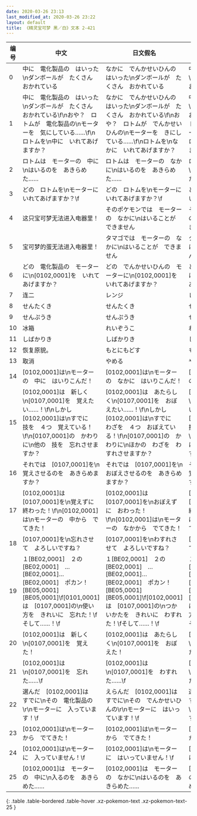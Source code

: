 ```yaml
---
date: 2020-03-26 23:13
last_modified_at: 2020-03-26 23:22
layout: default
title: 《精灵宝可梦 黑／白》文本 2-421
---
```

| 编号 | 中文 | 日文假名 | 日文汉字 |
| ---- | ---- | ---- | --- |
| 0 | 中に　電化製品の　はいった\nダンボールが　たくさん　おかれている | なかに　でんかせいひんの　はいった\nダンボールが　たくさん　おかれている | 中に　電化製品の　はいった\nダンボールが　たくさん　おかれている |
| 1 | 中に　電化製品の　はいった\nダンボールが　たくさん　おかれている\f\nおや？　ロトムが　電化製品の\nモーターを　気にしている……\f\nロトムを\n中に　いれてあげますか？ | なかに　でんかせいひんの　はいった\nダンボールが　たくさん　おかれている\f\nおや？　ロトムが　でんかせいひんの\nモーターを　きにしている……\f\nロトムを\nなかに　いれてあげますか？ | 中に　電化製品の　はいった\nダンボールが　たくさん　おかれている\f\nおや？　ロトムが　電化製品の\nモーターを　気にしている……\f\nロトムを\n中に　いれてあげますか？ |
| 2 | ロトムは　モーターの　中に\nはいるのを　あきらめた…… | ロトムは　モーターの　なかに\nはいるのを　あきらめた…… | ロトムは　モーターの　中に\nはいるのを　あきらめた…… |
| 3 | どの　ロトムを\nモーターに　いれてあげますか？\f | どの　ロトムを\nモーターに　いれてあげますか？\f | どの　ロトムを\nモーターに　いれてあげますか？\f |
| 4 | 这只宝可梦无法进入电器里！ | そのポケモンでは　モーターの　なかに\nはいることが　できません | そのポケモンでは　モーターの　中に\nはいることが　できません |
| 5 | 宝可梦的蛋无法进入电器里！ | タマゴでは　モーターの　なかに\nはいることが　できません | タマゴでは　モーターの　中に\nはいることが　できません |
| 6 | どの　電化製品の　モーターに\n[0102,0001]を　いれてあげますか？ | どの　でんかせいひんの　モーターに\n[0102,0001]を　いれてあげますか？ | どの　電化製品の　モーターに\n[0102,0001]を　いれてあげますか？ |
| 7 | 连二 | レンジ | レンジ |
| 8 | せんたくき | せんたくき | せんたくき |
| 9 | せんぷうき | せんぷうき | せんぷうき |
| 10 | 冰箱 | れいぞうこ | れいぞうこ |
| 11 | しばかりき | しばかりき | しばかりき |
| 12 | 恢复原貌。 | もとにもどす | もとにもどす |
| 13 | 取消 | やめる | やめる |
| 14 | [0102,0001]は\nモーターの　中に　はいりこんだ！ | [0102,0001]は\nモーターの　なかに　はいりこんだ！ | [0102,0001]は\nモーターの　中に　はいりこんだ！ |
| 15 | [0102,0001]は　新しく\n[0107,0001]を　覚えたい……！\f\nしかし　[0102,0001]は\nすでに　技を　４つ　覚えている！\f\n[0107,0001]の　かわりに\n他の　技を　忘れさせますか？ | [0102,0001]は　あたらしく\n[0107,0001]を　おぼえたい……！\f\nしかし　[0102,0001]は\nすでに　わざを　４つ　おぼえている！\f\n[0107,0001]の　かわりに\nほかの　わざを　わすれさせますか？ | [0102,0001]は　新しく\n[0107,0001]を　覚えたい……！\f\nしかし　[0102,0001]は\nすでに　技を　４つ　覚えている！\f\n[0107,0001]の　かわりに\n他の　技を　忘れさせますか？ |
| 16 | それでは　[0107,0001]を\n覚えさせるのを　あきらめますか？ | それでは　[0107,0001]を\nおぼえさせるのを　あきらめますか？ | それでは　[0107,0001]を\n覚えさせるのを　あきらめますか？ |
| 17 | [0102,0001]は　[0107,0001]を\n覚えずに　終わった！\f\n[0102,0001]は\nモーターの　中から　でてきた！ | [0102,0001]は　[0107,0001]を\nおぼえずに　おわった！\f\n[0102,0001]は\nモーターの　なかから　でてきた！ | [0102,0001]は　[0107,0001]を\n覚えずに　終わった！\f\n[0102,0001]は\nモーターの　中から　でてきた！ |
| 18 | [0107,0001]を\n忘れさせて　よろしいですね？ | [0107,0001]を\nわすれさせて　よろしいですね？ | [0107,0001]を\n忘れさせて　よろしいですね？ |
| 19 | １[BE02,0001]　２の[BE02,0001]　…[BE02,0001]…[BE02,0001]　ポカン！[BE05,0001][BE05,0001]\f[0101,0001]は　[0107,0001]の\n使い方を　きれいに　忘れた！\fそして……！\f | １[BE02,0001]　２の[BE02,0001]　…[BE02,0001]…[BE02,0001]　ポカン！[BE05,0001][BE05,0001]\f[0102,0001]は　[0107,0001]の\nつかいかたを　きれいに　わすれた！\fそして……！\f | １[BE02,0001]　２の[BE02,0001]　…[BE02,0001]…[BE02,0001]　ポカン！[BE05,0001][BE05,0001]\f[0101,0001]は　[0107,0001]の\n使い方を　きれいに　忘れた！\fそして……！\f |
| 20 | [0102,0001]は　新しく\n[0107,0001]を　覚えた！ | [0102,0001]は　あたらしく\n[0107,0001]を　おぼえた！ | [0102,0001]は　新しく\n[0107,0001]を　覚えた！ |
| 21 | [0102,0001]は\n[0107,0001]を　忘れた……\f | [0102,0001]は\n[0107,0001]を　わすれた……\f | [0102,0001]は\n[0107,0001]を　忘れた……\f |
| 22 | 選んだ　[0102,0001]は　すでに\nその　電化製品の\r\nモーターに　入っています！\f | えらんだ　[0102,0001]は　すでに\nその　でんかせいひんの\r\nモーターに　はいっています！\f | 選んだ　[0102,0001]は　すでに\nその　電化製品の\r\nモーターに　入っています！\f |
| 23 | [0102,0001]は\nモーターから　でてきた！ | [0102,0001]は\nモーターから　でてきた！ | [0102,0001]は\nモーターから　でてきた！ |
| 24 | [0102,0001]は\nモーターに　入っていません！\f | [0102,0001]は\nモーターに　はいっていません！\f | [0102,0001]は\nモーターに　入っていません！\f |
| 25 | [0102,0001]は　モーターの　中に\n入るのを　あきらめた…… | [0102,0001]は　モーターの　なかに\nはいるのを　あきらめた…… | [0102,0001]は　モーターの　中に\n入るのを　あきらめた…… |
{: .table .table-bordered .table-hover .xz-pokemon-text .xz-pokemon-text-25 }